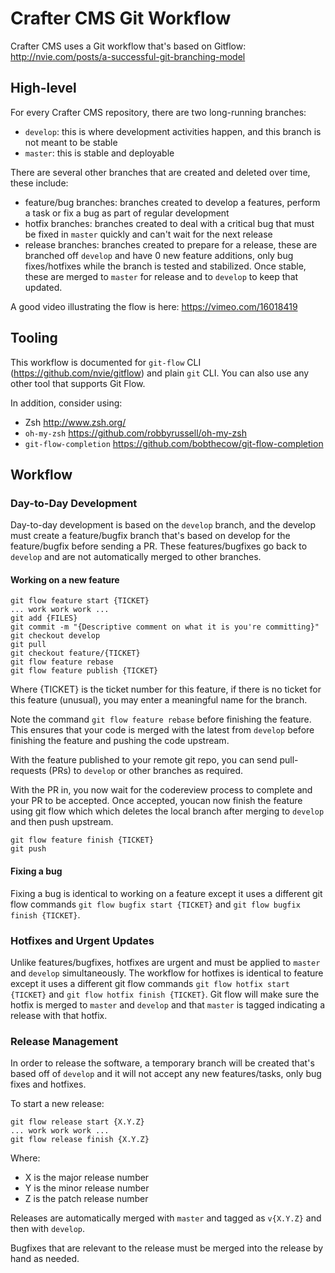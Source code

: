 # Crafter CMS Git Workflow
Crafter CMS uses a Git workflow that's based on Gitflow: http://nvie.com/posts/a-successful-git-branching-model

## High-level
For every Crafter CMS repository, there are two long-running branches:
* `develop`: this is where development activities happen, and this branch is not meant to be stable
* `master`: this is stable and deployable

There are several other branches that are created and deleted over time, these include:
* feature/bug branches: branches created to develop a features, perform a task or fix a bug as part of regular development
* hotfix branches: branches created to deal with a critical bug that must be fixed in `master` quickly and can't wait for the next release
* release branches: branches created to prepare for a release, these are branched off `develop` and have 0 new feature additions, only bug fixes/hotfixes while the branch is tested and stabilized. Once stable, these are merged to `master` for release and to `develop` to keep that updated.

A good video illustrating the flow is here: https://vimeo.com/16018419

## Tooling
This workflow is documented for `git-flow` CLI (https://github.com/nvie/gitflow) and plain `git` CLI. You can also use any other tool that supports Git Flow.

In addition, consider using:
* Zsh http://www.zsh.org/
* `oh-my-zsh` https://github.com/robbyrussell/oh-my-zsh
* `git-flow-completion` https://github.com/bobthecow/git-flow-completion

## Workflow
### Day-to-Day Development
Day-to-day development is based on the `develop` branch, and the develop must create a feature/bugfix branch that's based on develop for the feature/bugfix before sending a PR. These features/bugfixes go back to `develop` and are not automatically merged to other branches.

#### Working on a new feature
```
git flow feature start {TICKET}
... work work work ...
git add {FILES}
git commit -m "{Descriptive comment on what it is you're committing}"
git checkout develop
git pull
git checkout feature/{TICKET}
git flow feature rebase
git flow feature publish {TICKET}
```

Where {TICKET} is the ticket number for this feature, if there is no ticket for this feature (unusual), you may enter a meaningful name for the branch.

Note the command `git flow feature rebase` before finishing the feature. This ensures that your code is merged with the latest from `develop` before finishing the feature and pushing the code upstream.

With the feature published to your remote git repo, you can send pull-requests (PRs) to `develop` or other branches as required.

With the PR in, you now wait for the codereview process to complete and your PR to be accepted. Once accepted, youcan now finish the feature using git flow which which deletes the local branch after merging to `develop` and then push upstream.

```
git flow feature finish {TICKET}
git push
```

#### Fixing a bug
Fixing a bug is identical to working on a feature except it uses a different git flow commands `git flow bugfix start {TICKET}` and `git flow bugfix finish {TICKET}`.

### Hotfixes and Urgent Updates
Unlike features/bugfixes, hotfixes are urgent and must be applied to `master` and `develop` simultaneously. The workflow for hotfixes is identical to feature except it uses a different git flow commands `git flow hotfix start {TICKET}` and `git flow hotfix finish {TICKET}`. Git flow will make sure the hotfix is merged to `master` and `develop` and that `master` is tagged indicating a release with that hotfix.

### Release Management
In order to release the software, a temporary branch will be created that's based off of `develop` and it will not accept any new features/tasks, only bug fixes and hotfixes.

To start a new release:
```
git flow release start {X.Y.Z}
... work work work ...
git flow release finish {X.Y.Z}
```

Where:
* X is the major release number
* Y is the minor release number
* Z is the patch release number

Releases are automatically merged with `master` and tagged as `v{X.Y.Z}` and then with `develop`.

Bugfixes that are relevant to the release must be merged into the release by hand as needed.